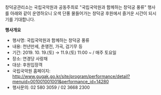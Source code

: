 창덕궁관리소는 국립국악원과 공동주최로 "국립국악원과 함께하는 창덕궁 풍류" 행사를 아래와 같이 운영하오니 오색 단풍 물들어가는 창덕궁 후원에서 즐거운 시간이 되시기를 기대합니다. 

**행사개요**
- 행사명: 국립국악원과 함께하는 창덕궁 풍류
- 내용: 천년만세, 춘앵전, 가곡, 검기무 등
- 기간: 2019. 10. 19.(토) → 11.9.(토) 11:00 ~ / 매주 토요일
- 장소: 연경당 사랑채
- 대상: 후원입장객
- 국립국악원 홈페이지: <http://www.gugak.go.kr/site/program/performance/detail?menuid=001001001001&performance_id=14280>
- 행사문의: 02 580 3059 / 02 3668 2300
